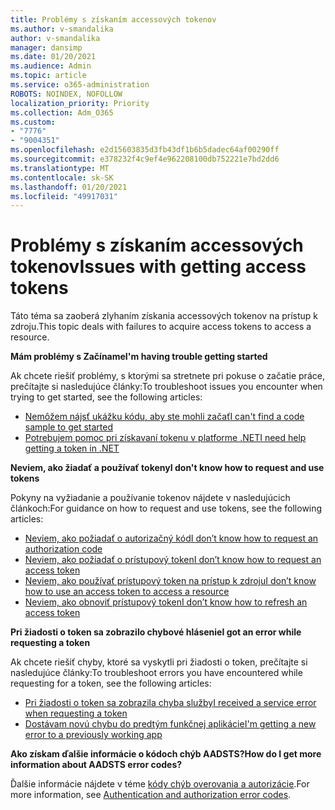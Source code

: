 ```yaml
---
title: Problémy s získaním accessových tokenov
ms.author: v-smandalika
author: v-smandalika
manager: dansimp
ms.date: 01/20/2021
ms.audience: Admin
ms.topic: article
ms.service: o365-administration
ROBOTS: NOINDEX, NOFOLLOW
localization_priority: Priority
ms.collection: Adm_O365
ms.custom:
- "7776"
- "9004351"
ms.openlocfilehash: e2d15603835d3fb43df1b6b5dadec64af00290ff
ms.sourcegitcommit: e378232f4c9ef4e962208100db752221e7bd2dd6
ms.translationtype: MT
ms.contentlocale: sk-SK
ms.lasthandoff: 01/20/2021
ms.locfileid: "49917031"
---
```

# <a name="issues-with-getting-access-tokens"></a><span data-ttu-id="0570a-102">Problémy s získaním accessových tokenov</span><span class="sxs-lookup"><span data-stu-id="0570a-102">Issues with getting access tokens</span></span>

<span data-ttu-id="0570a-103">Táto téma sa zaoberá zlyhaním získania accessových tokenov na prístup k zdroju.</span><span class="sxs-lookup"><span data-stu-id="0570a-103">This topic deals with failures to acquire access tokens to access a resource.</span></span>

<span data-ttu-id="0570a-104">**Mám problémy s Začíname**</span><span class="sxs-lookup"><span data-stu-id="0570a-104">**I'm having trouble getting started**</span></span>

<span data-ttu-id="0570a-105">Ak chcete riešiť problémy, s ktorými sa stretnete pri pokuse o začatie práce, prečítajte si nasledujúce články:</span><span class="sxs-lookup"><span data-stu-id="0570a-105">To troubleshoot issues you encounter when trying to get started, see the following articles:</span></span>

- [<span data-ttu-id="0570a-106">Nemôžem nájsť ukážku kódu, aby ste mohli začať</span><span class="sxs-lookup"><span data-stu-id="0570a-106">I can't find a code sample to get started</span></span>](https://docs.microsoft.com/azure/active-directory/develop/sample-v2-code) 
- [<span data-ttu-id="0570a-107">Potrebujem pomoc pri získavaní tokenu v platforme .NET</span><span class="sxs-lookup"><span data-stu-id="0570a-107">I need help getting a token in .NET</span></span>](https://docs.microsoft.com/azure/active-directory/develop/authentication-flows-app-scenarios)

<span data-ttu-id="0570a-108">**Neviem, ako žiadať a používať tokeny**</span><span class="sxs-lookup"><span data-stu-id="0570a-108">**I don't know how to request and use tokens**</span></span>

<span data-ttu-id="0570a-109">Pokyny na vyžiadanie a používanie tokenov nájdete v nasledujúcich článkoch:</span><span class="sxs-lookup"><span data-stu-id="0570a-109">For guidance on how to request and use tokens, see the following articles:</span></span>

- [<span data-ttu-id="0570a-110">Neviem, ako požiadať o autorizačný kód</span><span class="sxs-lookup"><span data-stu-id="0570a-110">I don’t know how to request an authorization code</span></span>](https://docs.microsoft.com/azure/active-directory/develop/v2-oauth2-auth-code-flow#request-an-authorization-code) 
- [<span data-ttu-id="0570a-111">Neviem, ako požiadať o prístupový token</span><span class="sxs-lookup"><span data-stu-id="0570a-111">I don’t know how to request an access token</span></span>](https://docs.microsoft.com/azure/active-directory/develop/v2-oauth2-auth-code-flow#use-the-authorization-code-to-request-an-access-token) 
- [<span data-ttu-id="0570a-112">Neviem, ako používať prístupový token na prístup k zdroju</span><span class="sxs-lookup"><span data-stu-id="0570a-112">I don’t know how to use an access token to access a resource</span></span>](https://docs.microsoft.com/azure/active-directory/develop/v2-oauth2-auth-code-flow#use-the-access-token-to-access-the-resource) 
- [<span data-ttu-id="0570a-113">Neviem, ako obnoviť prístupový token</span><span class="sxs-lookup"><span data-stu-id="0570a-113">I don’t know how to refresh an access token</span></span>](https://docs.microsoft.com/azure/active-directory/develop/v2-oauth2-auth-code-flow#refreshing-the-access-tokens)

<span data-ttu-id="0570a-114">**Pri žiadosti o token sa zobrazilo chybové hlásenie**</span><span class="sxs-lookup"><span data-stu-id="0570a-114">**I got an error while requesting a token**</span></span>

<span data-ttu-id="0570a-115">Ak chcete riešiť chyby, ktoré sa vyskytli pri žiadosti o token, prečítajte si nasledujúce články:</span><span class="sxs-lookup"><span data-stu-id="0570a-115">To troubleshoot errors you have encountered while requesting for a token, see the following articles:</span></span>

- [<span data-ttu-id="0570a-116">Pri žiadosti o token sa zobrazila chyba služby</span><span class="sxs-lookup"><span data-stu-id="0570a-116">I received a service error when requesting a token</span></span>](https://docs.microsoft.com/azure/active-directory/develop/reference-aadsts-error-codes) 
- [<span data-ttu-id="0570a-117">Dostávam novú chybu do predtým funkčnej aplikácie</span><span class="sxs-lookup"><span data-stu-id="0570a-117">I'm getting a new error to a previously working app</span></span>](https://docs.microsoft.com/azure/active-directory/develop/reference-breaking-changes)

<span data-ttu-id="0570a-118">**Ako získam ďalšie informácie o kódoch chýb AADSTS?**</span><span class="sxs-lookup"><span data-stu-id="0570a-118">**How do I get more information about AADSTS error codes?**</span></span>

<span data-ttu-id="0570a-119">Ďalšie informácie nájdete v téme [kódy chýb overovania a autorizácie](https://docs.microsoft.com/azure/active-directory/develop/reference-aadsts-error-codes).</span><span class="sxs-lookup"><span data-stu-id="0570a-119">For more information, see [Authentication and authorization error codes](https://docs.microsoft.com/azure/active-directory/develop/reference-aadsts-error-codes).</span></span>





